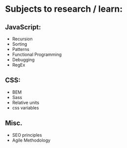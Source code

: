 # Subjects to research / learn:

## JavaScript:
- Recursion
- Sorting
- Patterns
- Functional Programming
- Debugging
- RegEx

## CSS:
- BEM
- Sass
- Relative units
- css variables

## Misc.
- SEO principles
- Agile Methodology
